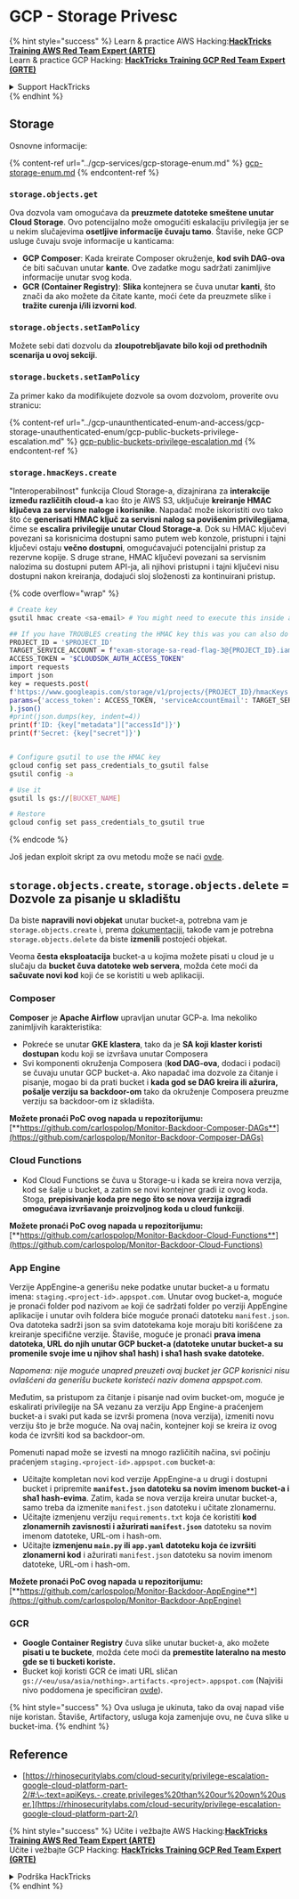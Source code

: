 # GCP - Storage Privesc

{% hint style="success" %}
Learn & practice AWS Hacking:<img src="../../../.gitbook/assets/image (1).png" alt="" data-size="line">[**HackTricks Training AWS Red Team Expert (ARTE)**](https://training.hacktricks.xyz/courses/arte)<img src="../../../.gitbook/assets/image (1).png" alt="" data-size="line">\
Learn & practice GCP Hacking: <img src="../../../.gitbook/assets/image (2).png" alt="" data-size="line">[**HackTricks Training GCP Red Team Expert (GRTE)**<img src="../../../.gitbook/assets/image (2).png" alt="" data-size="line">](https://training.hacktricks.xyz/courses/grte)

<details>

<summary>Support HackTricks</summary>

* Check the [**subscription plans**](https://github.com/sponsors/carlospolop)!
* **Join the** 💬 [**Discord group**](https://discord.gg/hRep4RUj7f) or the [**telegram group**](https://t.me/peass) or **follow** us on **Twitter** 🐦 [**@hacktricks\_live**](https://twitter.com/hacktricks\_live)**.**
* **Share hacking tricks by submitting PRs to the** [**HackTricks**](https://github.com/carlospolop/hacktricks) and [**HackTricks Cloud**](https://github.com/carlospolop/hacktricks-cloud) github repos.

</details>
{% endhint %}

## Storage

Osnovne informacije:

{% content-ref url="../gcp-services/gcp-storage-enum.md" %}
[gcp-storage-enum.md](../gcp-services/gcp-storage-enum.md)
{% endcontent-ref %}

### `storage.objects.get`

Ova dozvola vam omogućava da **preuzmete datoteke smeštene unutar Cloud Storage**. Ovo potencijalno može omogućiti eskalaciju privilegija jer se u nekim slučajevima **osetljive informacije čuvaju tamo**. Štaviše, neke GCP usluge čuvaju svoje informacije u kanticama:

* **GCP Composer**: Kada kreirate Composer okruženje, **kod svih DAG-ova** će biti sačuvan unutar **kante**. Ove zadatke mogu sadržati zanimljive informacije unutar svog koda.
* **GCR (Container Registry)**: **Slika** kontejnera se čuva unutar **kanti**, što znači da ako možete da čitate kante, moći ćete da preuzmete slike i **tražite curenja i/ili izvorni kod**.

### `storage.objects.setIamPolicy`

Možete sebi dati dozvolu da **zloupotrebljavate bilo koji od prethodnih scenarija u ovoj sekciji**.

### **`storage.buckets.setIamPolicy`**

Za primer kako da modifikujete dozvole sa ovom dozvolom, proverite ovu stranicu:

{% content-ref url="../gcp-unaunthenticated-enum-and-access/gcp-storage-unauthenticated-enum/gcp-public-buckets-privilege-escalation.md" %}
[gcp-public-buckets-privilege-escalation.md](../gcp-unaunthenticated-enum-and-access/gcp-storage-unauthenticated-enum/gcp-public-buckets-privilege-escalation.md)
{% endcontent-ref %}

### `storage.hmacKeys.create`

"Interoperabilnost" funkcija Cloud Storage-a, dizajnirana za **interakcije između različitih cloud-a** kao što je AWS S3, uključuje **kreiranje HMAC ključeva za servisne naloge i korisnike**. Napadač može iskoristiti ovo tako što će **generisati HMAC ključ za servisni nalog sa povišenim privilegijama**, čime se **escalira privilegije unutar Cloud Storage-a**. Dok su HMAC ključevi povezani sa korisnicima dostupni samo putem web konzole, pristupni i tajni ključevi ostaju **večno dostupni**, omogućavajući potencijalni pristup za rezervne kopije. S druge strane, HMAC ključevi povezani sa servisnim nalozima su dostupni putem API-ja, ali njihovi pristupni i tajni ključevi nisu dostupni nakon kreiranja, dodajući sloj složenosti za kontinuirani pristup.

{% code overflow="wrap" %}
```bash
# Create key
gsutil hmac create <sa-email> # You might need to execute this inside a VM instance

## If you have TROUBLES creating the HMAC key this was you can also do it contacting the API directly:
PROJECT_ID = '$PROJECT_ID'
TARGET_SERVICE_ACCOUNT = f"exam-storage-sa-read-flag-3@{PROJECT_ID}.iam.gserviceaccount.com"
ACCESS_TOKEN = "$CLOUDSDK_AUTH_ACCESS_TOKEN"
import requests
import json
key = requests.post(
f'https://www.googleapis.com/storage/v1/projects/{PROJECT_ID}/hmacKeys',
params={'access_token': ACCESS_TOKEN, 'serviceAccountEmail': TARGET_SERVICE_ACCOUNT}
).json()
#print(json.dumps(key, indent=4))
print(f'ID: {key["metadata"]["accessId"]}')
print(f'Secret: {key["secret"]}')


# Configure gsutil to use the HMAC key
gcloud config set pass_credentials_to_gsutil false
gsutil config -a

# Use it
gsutil ls gs://[BUCKET_NAME]

# Restore
gcloud config set pass_credentials_to_gsutil true
```
{% endcode %}

Još jedan exploit skript za ovu metodu može se naći [ovde](https://github.com/RhinoSecurityLabs/GCP-IAM-Privilege-Escalation/blob/master/ExploitScripts/storage.hmacKeys.create.py).

## `storage.objects.create`, `storage.objects.delete` = Dozvole za pisanje u skladištu

Da biste **napravili novi objekat** unutar bucket-a, potrebna vam je `storage.objects.create` i, prema [dokumentaciji](https://cloud.google.com/storage/docs/access-control/iam-permissions#object\_permissions), takođe vam je potrebna `storage.objects.delete` da biste **izmenili** postojeći objekat.

Veoma **česta eksploatacija** bucket-a u kojima možete pisati u cloud je u slučaju da **bucket čuva datoteke web servera**, možda ćete moći da **sačuvate novi kod** koji će se koristiti u web aplikaciji.

### Composer

**Composer** je **Apache Airflow** upravljan unutar GCP-a. Ima nekoliko zanimljivih karakteristika:

* Pokreće se unutar **GKE klastera**, tako da je **SA koji klaster koristi dostupan** kodu koji se izvršava unutar Composera
* Svi komponenti okruženja Composera (**kod DAG-ova**, dodaci i podaci) se čuvaju unutar GCP bucket-a. Ako napadač ima dozvole za čitanje i pisanje, mogao bi da prati bucket i **kada god se DAG kreira ili ažurira, pošalje verziju sa backdoor-om** tako da okruženje Composera preuzme verziju sa backdoor-om iz skladišta.

**Možete pronaći PoC ovog napada u repozitorijumu:** [**https://github.com/carlospolop/Monitor-Backdoor-Composer-DAGs**](https://github.com/carlospolop/Monitor-Backdoor-Composer-DAGs)

### Cloud Functions

* Kod Cloud Functions se čuva u Storage-u i kada se kreira nova verzija, kod se šalje u bucket, a zatim se novi kontejner gradi iz ovog koda. Stoga, **prepisivanje koda pre nego što se nova verzija izgradi omogućava izvršavanje proizvoljnog koda u cloud funkciji**.

**Možete pronaći PoC ovog napada u repozitorijumu:** [**https://github.com/carlospolop/Monitor-Backdoor-Cloud-Functions**](https://github.com/carlospolop/Monitor-Backdoor-Cloud-Functions)

### App Engine

Verzije AppEngine-a generišu neke podatke unutar bucket-a u formatu imena: `staging.<project-id>.appspot.com`. Unutar ovog bucket-a, moguće je pronaći folder pod nazivom `ae` koji će sadržati folder po verziji AppEngine aplikacije i unutar ovih foldera biće moguće pronaći datoteku `manifest.json`. Ova datoteka sadrži json sa svim datotekama koje moraju biti korišćene za kreiranje specifične verzije. Štaviše, moguće je pronaći **prava imena datoteka, URL do njih unutar GCP bucket-a (datoteke unutar bucket-a su promenile svoje ime u njihov sha1 hash) i sha1 hash svake datoteke.**

_Napomena: nije moguće unapred preuzeti ovaj bucket jer GCP korisnici nisu ovlašćeni da generišu buckete koristeći naziv domena appspot.com._

Međutim, sa pristupom za čitanje i pisanje nad ovim bucket-om, moguće je eskalirati privilegije na SA vezanu za verziju App Engine-a praćenjem bucket-a i svaki put kada se izvrši promena (nova verzija), izmeniti novu verziju što je brže moguće. Na ovaj način, kontejner koji se kreira iz ovog koda će izvršiti kod sa backdoor-om.

Pomenuti napad može se izvesti na mnogo različitih načina, svi počinju praćenjem `staging.<project-id>.appspot.com` bucket-a:

* Učitajte kompletan novi kod verzije AppEngine-a u drugi i dostupni bucket i pripremite **`manifest.json` datoteku sa novim imenom bucket-a i sha1 hash-evima**. Zatim, kada se nova verzija kreira unutar bucket-a, samo treba da izmenite `manifest.json` datoteku i učitate zlonamernu.
* Učitajte izmenjenu verziju `requirements.txt` koja će koristiti **kod zlonamernih zavisnosti i ažurirati `manifest.json`** datoteku sa novim imenom datoteke, URL-om i hash-om.
* Učitajte **izmenjenu `main.py` ili `app.yaml` datoteku koja će izvršiti zlonamerni kod** i ažurirati `manifest.json` datoteku sa novim imenom datoteke, URL-om i hash-om.

**Možete pronaći PoC ovog napada u repozitorijumu:** [**https://github.com/carlospolop/Monitor-Backdoor-AppEngine**](https://github.com/carlospolop/Monitor-Backdoor-AppEngine)

### GCR

* **Google Container Registry** čuva slike unutar bucket-a, ako možete **pisati u te buckete**, možda ćete moći da **premestite lateralno na mesto gde se ti bucketi koriste.**
* Bucket koji koristi GCR će imati URL sličan `gs://<eu/usa/asia/nothing>.artifacts.<project>.appspot.com` (Najviši nivo poddomena je specificiran [ovde](https://cloud.google.com/container-registry/docs/pushing-and-pulling)).

{% hint style="success" %}
Ova usluga je ukinuta, tako da ovaj napad više nije koristan. Štaviše, Artifactory, usluga koja zamenjuje ovu, ne čuva slike u bucket-ima.
{% endhint %}

## **Reference**

* [https://rhinosecuritylabs.com/cloud-security/privilege-escalation-google-cloud-platform-part-2/#:\~:text=apiKeys.-,create,privileges%20than%20our%20own%20user.](https://rhinosecuritylabs.com/cloud-security/privilege-escalation-google-cloud-platform-part-2/)

{% hint style="success" %}
Učite i vežbajte AWS Hacking:<img src="../../../.gitbook/assets/image (1).png" alt="" data-size="line">[**HackTricks Training AWS Red Team Expert (ARTE)**](https://training.hacktricks.xyz/courses/arte)<img src="../../../.gitbook/assets/image (1).png" alt="" data-size="line">\
Učite i vežbajte GCP Hacking: <img src="../../../.gitbook/assets/image (2).png" alt="" data-size="line">[**HackTricks Training GCP Red Team Expert (GRTE)**<img src="../../../.gitbook/assets/image (2).png" alt="" data-size="line">](https://training.hacktricks.xyz/courses/grte)

<details>

<summary>Podrška HackTricks</summary>

* Proverite [**planove pretplate**](https://github.com/sponsors/carlospolop)!
* **Pridružite se** 💬 [**Discord grupi**](https://discord.gg/hRep4RUj7f) ili [**telegram grupi**](https://t.me/peass) ili **pratite** nas na **Twitter-u** 🐦 [**@hacktricks\_live**](https://twitter.com/hacktricks\_live)**.**
* **Podelite hakerske trikove slanjem PR-ova na** [**HackTricks**](https://github.com/carlospolop/hacktricks) i [**HackTricks Cloud**](https://github.com/carlospolop/hacktricks-cloud) github repozitorijume.

</details>
{% endhint %}
